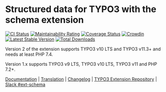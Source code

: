 # Structured data for TYPO3 with the schema extension

[![CI Status](https://github.com/brotkrueml/schema/workflows/CI/badge.svg?branch=master)](https://github.com/brotkrueml/schema/actions?query=workflow%3ACI)
[![Maintainability Rating](https://sonarcloud.io/api/project_badges/measure?project=brotkrueml_schema&metric=sqale_rating)](https://sonarcloud.io/dashboard?id=brotkrueml_schema)
[![Coverage Status](https://coveralls.io/repos/github/brotkrueml/schema/badge.svg?branch=master)](https://coveralls.io/github/brotkrueml/schema?branch=master)
[![Crowdin](https://badges.crowdin.net/typo3-extension-schema/localized.svg)](https://crowdin.com/project/typo3-extension-schema)
[![Latest Stable Version](https://img.shields.io/packagist/v/brotkrueml/schema.svg?label=stable)](https://packagist.org/packages/brotkrueml/schema)
[![Total Downloads](https://img.shields.io/packagist/dt/brotkrueml/schema.svg)](https://packagist.org/packages/brotkrueml/schema)

Version 2 of the extension supports TYPO3 v10 LTS and TYPO3 v11.3+
and needs at least PHP 7.4.

Version 1.x supports TYPO3 v9 LTS, TYPO3 v10 LTS, TYPO3 v11 and PHP 7.2+.

[Documentation](https://docs.typo3.org/p/brotkrueml/schema/master/en-us/) |
[Translation](https://crowdin.com/project/typo3-extension-schema) |
[Changelog](https://github.com/brotkrueml/schema/blob/master/CHANGELOG.md) |
[TYPO3 Extension Repository](https://extensions.typo3.org/extension/schema/) |
[Slack #ext-schema](https://typo3.slack.com/)
